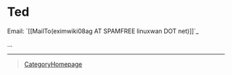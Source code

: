 Ted
===

Email: \`[[MailTo(eximwiki08ag AT SPAMFREE linuxwan DOT net)]]\`\_

...

* * * * *

> [CategoryHomepage](CategoryHomepage)
